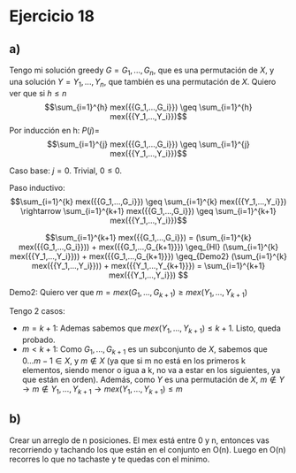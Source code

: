 # Ejercicio 18

## a)

Tengo mi solución greedy $G = {G_1,...,G_n}$, que es una permutación de $X$, y una solución $Y = {Y_1,...,Y_n}$, que también es una permutación de $X$. 
Quiero ver que si $h \leq n$ $$\sum_{i=1}^{h} mex({{G_1,...,G_i}}) \geq \sum_{i=1}^{h} mex({{Y_1,...,Y_i}})$$
Por inducción en h: 
$P(j) =$ $$\sum_{i=1}^{j} mex({{G_1,...,G_i}}) \geq \sum_{i=1}^{j} mex({{Y_1,...,Y_i}})$$

Caso base: $j=0$. 
Trivial, $0 \leq 0$. 

Paso inductivo: 
$$\sum_{i=1}^{k} mex({{G_1,...,G_i}}) \geq \sum_{i=1}^{k} mex({{Y_1,...,Y_i}}) \rightarrow \sum_{i=1}^{k+1} mex({{G_1,...,G_i}}) \geq \sum_{i=1}^{k+1} mex({{Y_1,...,Y_i}})$$

$$\sum_{i=1}^{k+1} mex({{G_1,...,G_i}}) = (\sum_{i=1}^{k} mex({{G_1,...,G_i}})) + mex({{G_1,...,G_{k+1}}}) \geq_{HI} (\sum_{i=1}^{k} mex({{Y_1,...,Y_i}})) + mex({{G_1,...,G_{k+1}}}) \geq_{Demo2} (\sum_{i=1}^{k} mex({{Y_1,...,Y_i}})) + mex({{Y_1,...,Y_{k+1}}}) = \sum_{i=1}^{k+1} mex({{Y_1,...,Y_i}}) $$

Demo2: 
Quiero ver que $m = mex({{G_1,...,G_{k+1}}}) \geq mex({{Y_1,...,Y_{k+1}}})$ 

Tengo 2 casos: 
* $m = k+1$:
Ademas sabemos que $mex({{Y_1,...,Y_{k+1}}}) \leq k+1$. Listo, queda probado.
* $m < k+1$:
Como ${G_1,...,G_{k+1}}$ es un subconjunto de $X$, sabemos que $0...m-1 \in X$, y $m \notin X$ (ya que si m no está en los primeros k elementos, siendo menor o igua a k, no va a estar en los siguientes, ya que están en orden).
Además, como $Y$ es una permutación de $X$, $m \notin Y \rightarrow m \notin {Y_1,...,Y_{k+1}} \rightarrow mex({{Y_1,...,Y_{k+1}}}) \leq m$

## b) 
Crear un arreglo de n posiciones. El mex está entre 0 y n, entonces vas recorriendo y tachando los que están en el conjunto en O(n). Luego en O(n) recorres lo que no tachaste y te quedas con el minimo. 
